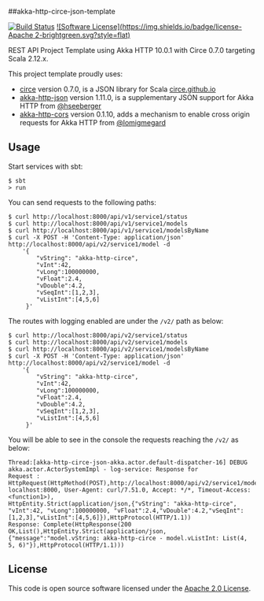 ##akka-http-circe-json-template

[![Build Status](https://travis-ci.org/vitorsvieira/akka-http-circe-json-template.svg?branch=master)](https://travis-ci.org/vitorsvieira/akka-http-circe-json-template)
[![Software License](https://img.shields.io/badge/license-Apache 2-brightgreen.svg?style=flat)](LICENSE)

REST API Project Template using Akka HTTP 10.0.1 with Circe 0.7.0 targeting Scala 2.12.x.

This project template proudly uses:
 
 * [circe](https://github.com/circe/circe) version 0.7.0, is a JSON library for Scala [circe.github.io](https://circe.github.io/circe/)
 * [akka-http-json](https://github.com/hseeberger/akka-http-json) version 1.11.0, is a supplementary JSON support for Akka HTTP from [@hseeberger](https://github.com/hseeberger)
 * [akka-http-cors](https://github.com/lomigmegard/akka-http-cors) version 0.1.10, adds a mechanism to enable cross origin requests for Akka HTTP from [@lomigmegard](https://github.com/lomigmegard)


## Usage

Start services with sbt:

```
$ sbt
> run
```

You can send requests to the following paths:

```
$ curl http://localhost:8000/api/v1/service1/status
$ curl http://localhost:8000/api/v1/service1/models
$ curl http://localhost:8000/api/v1/service1/modelsByName
$ curl -X POST -H 'Content-Type: application/json' http://localhost:8000/api/v2/service1/model -d 
    '{
        "vString": "akka-http-circe",
        "vInt":42, 
        "vLong":100000000,
        "vFloat":2.4,
        "vDouble":4.2,
        "vSeqInt":[1,2,3],
        "vListInt":[4,5,6]
     }'
```

The routes with logging enabled are under the `/v2/` path as below:

```
$ curl http://localhost:8000/api/v2/service1/status
$ curl http://localhost:8000/api/v2/service1/models
$ curl http://localhost:8000/api/v2/service1/modelsByName
$ curl -X POST -H 'Content-Type: application/json' http://localhost:8000/api/v2/service1/model -d 
    '{
        "vString": "akka-http-circe",
        "vInt":42, 
        "vLong":100000000,
        "vFloat":2.4,
        "vDouble":4.2,
        "vSeqInt":[1,2,3],
        "vListInt":[4,5,6]
     }'
```

You will be able to see in the console the requests reaching the `/v2/` as below:

```
Thread:[akka-http-circe-json-akka.actor.default-dispatcher-16] DEBUG akka.actor.ActorSystemImpl - log-service: Response for
Request : HttpRequest(HttpMethod(POST),http://localhost:8000/api/v2/service1/model,List(Host: localhost:8000, User-Agent: curl/7.51.0, Accept: */*, Timeout-Access: <function1>),
HttpEntity.Strict(application/json,{"vString": "akka-http-circe", "vInt":42, "vLong":100000000, "vFloat":2.4,"vDouble":4.2,"vSeqInt":[1,2,3],"vListInt":[4,5,6]}),HttpProtocol(HTTP/1.1))
Response: Complete(HttpResponse(200 OK,List(),HttpEntity.Strict(application/json,{"message":"model.vString: akka-http-circe - model.vListInt: List(4, 5, 6)"}),HttpProtocol(HTTP/1.1)))
```

## License ##

This code is open source software licensed under the [Apache 2.0 License](http://www.apache.org/licenses/LICENSE-2.0.html).
